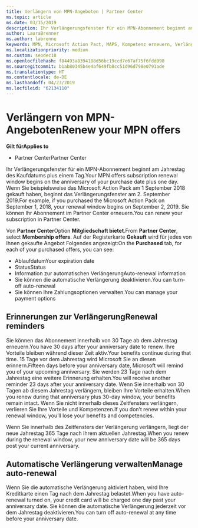 ```yaml
---
title: Verlängern von MPN-Angeboten | Partner Center
ms.topic: article
ms.date: 03/15/2019
description: Ihr Verlängerungsfenster für ein MPN-Abonnement beginnt am Jahrestag des Kaufdatums plus einem Tag.
author: LauraBrenner
ms.author: labrenne
keywords: MPN, Microsoft Action Pact, MAPS, Kompetenz erneuern, Verlängerungsdatum
ms.localizationpriority: medium
ms.custom: seodec18
ms.openlocfilehash: f84493a8394188d56bc19ccd7e67af75f6fdd090
ms.sourcegitcommit: b1ab80345b4e4af649fb8cc51d96d798e0791ade
ms.translationtype: HT
ms.contentlocale: de-DE
ms.lasthandoff: 04/23/2019
ms.locfileid: "62134110"
---
```

# <a name="renew-your-mpn-offers"></a><span data-ttu-id="d2b49-104">Verlängern von MPN-Angeboten</span><span class="sxs-lookup"><span data-stu-id="d2b49-104">Renew your MPN offers</span></span>

<span data-ttu-id="d2b49-105">**Gilt für**</span><span class="sxs-lookup"><span data-stu-id="d2b49-105">**Applies to**</span></span>

- <span data-ttu-id="d2b49-106">Partner Center</span><span class="sxs-lookup"><span data-stu-id="d2b49-106">Partner Center</span></span>

<span data-ttu-id="d2b49-107">Ihr Verlängerungsfenster für ein MPN-Abonnement beginnt am Jahrestag des Kaufdatums plus einem Tag.</span><span class="sxs-lookup"><span data-stu-id="d2b49-107">Your MPN offers subscription renewal window begins on the anniversary of your purchase date plus one day.</span></span> <span data-ttu-id="d2b49-108">Wenn Sie beispielsweise das Microsoft Action Pack am 1 September 2018 gekauft haben, beginnt das Verlängerungsfenster am 2. September 2019.</span><span class="sxs-lookup"><span data-stu-id="d2b49-108">For example, if you purchased the Microsoft Action Pack on September 1, 2018, your renewal window begins on September 2, 2019.</span></span> <span data-ttu-id="d2b49-109">Sie können Ihr Abonnement im Partner Center erneuern.</span><span class="sxs-lookup"><span data-stu-id="d2b49-109">You can renew your subscription in Partner Center.</span></span>

<span data-ttu-id="d2b49-110">Von **Partner Center**Option **Mitgliedschaft bietet**.</span><span class="sxs-lookup"><span data-stu-id="d2b49-110">From **Partner Center**, select **Membership offers**.</span></span>
<span data-ttu-id="d2b49-111">Auf der Registerkarte **Gekauft** wird für jedes von Ihnen gekaufte Angebot Folgendes angezeigt:</span><span class="sxs-lookup"><span data-stu-id="d2b49-111">On the **Purchased** tab, for each of your purchased offers, you can see:</span></span>

- <span data-ttu-id="d2b49-112">Ablaufdatum</span><span class="sxs-lookup"><span data-stu-id="d2b49-112">Your expiration date</span></span>
- <span data-ttu-id="d2b49-113">Status</span><span class="sxs-lookup"><span data-stu-id="d2b49-113">Status</span></span>
- <span data-ttu-id="d2b49-114">Information zur automatischen Verlängerung</span><span class="sxs-lookup"><span data-stu-id="d2b49-114">Auto-renewal information</span></span>
- <span data-ttu-id="d2b49-115">Sie können die automatische Verlängerung deaktivieren.</span><span class="sxs-lookup"><span data-stu-id="d2b49-115">You can turn-off auto-renewal</span></span>
- <span data-ttu-id="d2b49-116">Sie können Ihre Zahlungsoptionen verwalten.</span><span class="sxs-lookup"><span data-stu-id="d2b49-116">You can manage your payment options</span></span>

## <a name="renewal-reminders"></a><span data-ttu-id="d2b49-117">Erinnerungen zur Verlängerung</span><span class="sxs-lookup"><span data-stu-id="d2b49-117">Renewal reminders</span></span>

<span data-ttu-id="d2b49-118">Sie können das Abonnement innerhalb von 30 Tage ab dem Jahrestag erneuern.</span><span class="sxs-lookup"><span data-stu-id="d2b49-118">You have 30 days after your anniversary date to renew.</span></span> <span data-ttu-id="d2b49-119">Ihre Vorteile bleiben während dieser Zeit aktiv.</span><span class="sxs-lookup"><span data-stu-id="d2b49-119">Your benefits continue during that time.</span></span> <span data-ttu-id="d2b49-120">15 Tage vor dem Jahrestag wird Microsoft Sie an diesen erinnern.</span><span class="sxs-lookup"><span data-stu-id="d2b49-120">Fifteen days before your anniversary date, Microsoft will remind you of your upcoming anniversary.</span></span> <span data-ttu-id="d2b49-121">Sie werden 23 Tage nach dem Jahrestag eine weitere Erinnerung erhalten.</span><span class="sxs-lookup"><span data-stu-id="d2b49-121">You will receive another reminder 23 days after your anniversary date.</span></span> <span data-ttu-id="d2b49-122">Wenn Sie innerhalb von 30 Tagen ab diesem Jahrestag verlängern, bleiben Ihre Vorteile erhalten.</span><span class="sxs-lookup"><span data-stu-id="d2b49-122">When you renew during that anniversary plus 30-day window, your benefits remain intact.</span></span> <span data-ttu-id="d2b49-123">Wenn Sie nicht innerhalb dieses Zeitfensters verlängern, verlieren Sie Ihre Vorteile und Kompetenzen.</span><span class="sxs-lookup"><span data-stu-id="d2b49-123">If you don’t renew within your renewal window, you’ll lose your benefits and competencies.</span></span>

<span data-ttu-id="d2b49-124">Wenn Sie innerhalb des Zeitfensters der Verlängerung verlängern, liegt der neue Jahrestag 365 Tage nach Ihrem aktuellen Jahrestag.</span><span class="sxs-lookup"><span data-stu-id="d2b49-124">When you renew during the renewal window, your new anniversary date will be 365 days post your current anniversary.</span></span>

## <a name="manage-auto-renewal"></a><span data-ttu-id="d2b49-125">Automatische Verlängerung verwalten</span><span class="sxs-lookup"><span data-stu-id="d2b49-125">Manage auto-renewal</span></span>

<span data-ttu-id="d2b49-126">Wenn Sie die automatische Verlängerung aktiviert haben, wird Ihre Kreditkarte einen Tag nach dem Jahrestag belastet.</span><span class="sxs-lookup"><span data-stu-id="d2b49-126">When you have auto-renewal turned on, your credit card will be charged one day past your anniversary date.</span></span> <span data-ttu-id="d2b49-127">Sie können die automatische Verlängerung jederzeit vor dem Jahrestag deaktivieren.</span><span class="sxs-lookup"><span data-stu-id="d2b49-127">You can turn off auto-renewal at any time before your anniversary date.</span></span>